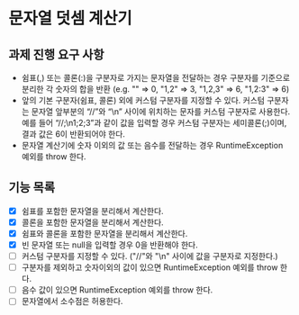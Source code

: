 # 문자열 덧셈 계산기
## 과제 진행 요구 사항
* 쉼표(,) 또는 콜론(:)을 구분자로 가지는 문자열을 전달하는 경우 구분자를 기준으로 분리한 각 숫자의 합을 반환 (e.g. "" => 0, "1,2" => 3, "1,2,3" => 6, "1,2:3" => 6)
* 앞의 기본 구분자(쉼표, 콜론) 외에 커스텀 구분자를 지정할 수 있다. 커스텀 구분자는 문자열 앞부분의 “//”와 “\n” 사이에 위치하는 문자를 커스텀 구분자로 사용한다. 예를 들어 “//;\n1;2;3”과 같이 값을 입력할 경우 커스텀 구분자는 세미콜론(;)이며, 결과 값은 6이 반환되어야 한다.
* 문자열 계산기에 숫자 이외의 값 또는 음수를 전달하는 경우 RuntimeException 예외를 throw 한다.

## 기능 목록
- [X] 쉼표를 포함한 문자열을 분리해서 계산한다.
- [X] 콜론을 포함한 문자열을 분리해서 계산한다.
- [X] 쉼표와 콜론을 포함한 문자열을 분리해서 계산한다.
- [X] 빈 문자열 또는 null을 입력할 경우 0을 반환해야 한다.
- [ ] 커스텀 구분자를 지정할 수 있다. ("//"와 "\n" 사이에 값을 구분자로 지정한다.)
- [ ] 구분자를 제외하고 숫자이외의 값이 있으면 RuntimeException 예외를 throw 한다.
- [ ] 음수 값이 있으면 RuntimeException 예외를 throw 한다.
- [ ] 문자열에서 소수점은 허용한다.